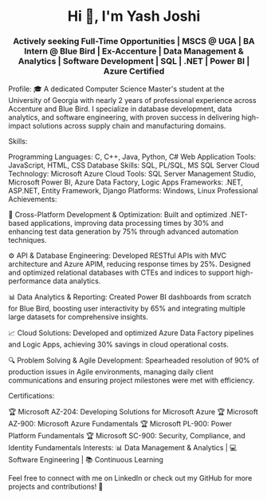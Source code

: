 <h1 align="center">Hi 👋, I'm Yash Joshi</h1> <h3 align="center">Actively seeking Full-Time Opportunities | MSCS @ UGA | BA Intern @ Blue Bird | Ex-Accenture | Data Management & Analytics | Software Development | SQL | .NET | Power BI | Azure Certified</h3>
Profile: 🎓 A dedicated Computer Science Master's student at the University of Georgia with nearly 2 years of professional experience across Accenture and Blue Bird. I specialize in database development, data analytics, and software engineering, with proven success in delivering high-impact solutions across supply chain and manufacturing domains.

Skills:

Programming Languages: C, C++, Java, Python, C#
Web Application Tools: JavaScript, HTML, CSS
Database Skills: SQL, PL/SQL, MS SQL Server
Cloud Technology: Microsoft Azure Cloud
Tools: SQL Server Management Studio, Microsoft Power BI, Azure Data Factory, Logic Apps
Frameworks: .NET, ASP.NET, Entity Framework, Django
Platforms: Windows, Linux
Professional Achievements:

🚀 Cross-Platform Development & Optimization: Built and optimized .NET-based applications, improving data processing times by 30% and enhancing test data generation by 75% through advanced automation techniques.

⚙️ API & Database Engineering: Developed RESTful APIs with MVC architecture and Azure APIM, reducing response times by 25%. Designed and optimized relational databases with CTEs and indices to support high-performance data analytics.

📊 Data Analytics & Reporting: Created Power BI dashboards from scratch for Blue Bird, boosting user interactivity by 65% and integrating multiple large datasets for comprehensive insights.

📈 Cloud Solutions: Developed and optimized Azure Data Factory pipelines and Logic Apps, achieving 30% savings in cloud operational costs.

🔍 Problem Solving & Agile Development: Spearheaded resolution of 90% of production issues in Agile environments, managing daily client communications and ensuring project milestones were met with efficiency.

Certifications:

🏆 Microsoft AZ-204: Developing Solutions for Microsoft Azure
🏆 Microsoft AZ-900: Microsoft Azure Fundamentals
🏆 Microsoft PL-900: Power Platform Fundamentals
🏆 Microsoft SC-900: Security, Compliance, and Identity Fundamentals
Interests: 📊 Data Management & Analytics | 💻 Software Engineering | 📚 Continuous Learning 

Feel free to connect with me on LinkedIn or check out my GitHub for more projects and contributions! 🚀
